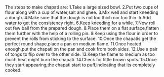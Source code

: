 The steps to make chapati are:
           1.Take a large sized bowl.
           2.Put two cups of flour along with a cup of water,salt and ghee.
           3.Mix well and start kneeding a dough.
           4.Make sure that the dough is not too thich nor too thin.
           5.Add water to get the consistency right.
           6.Keep kneeding for a while.
           7.Now roll out few ball from the prepared dough.
           8.Place them on a flat surface,flatten them further with the help of a rolling pin.
           9.Keep using the flour in order to prevent the rolls from sticking to the surface.
           10.Once the chapatis get the perfect round shape,place a pan on medium flame.
           11.Once heated enough,put the chapati on the pan and cook from both sides.
           12.Use a pair of tongs to flip over to the other side.
           13.Keep the flame to medium as too much heat might burn the  chapati.
           14.Check for little brown spots.
           15.Once they start appearing,the chapati start to puff,indicating that its completely cooked.
             